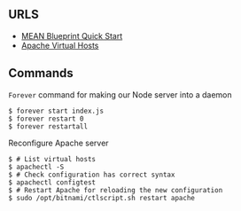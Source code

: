 ## URLS
- [MEAN Blueprint Quick Start](https://docs.bitnami.com/aws/infrastructure/mean/get-started/get-started/)
- [Apache Virtual Hosts](https://httpd.apache.org/docs/2.4/vhosts/examples.html)

## Commands

`Forever` command for making our Node server into a daemon
```shell
$ forever start index.js
$ forever restart 0
$ forever restartall
```

Reconfigure Apache server
```shell
$ # List virtual hosts
$ apachectl -S 
$ # Check configuration has correct syntax
$ apachectl configtest 
$ # Restart Apache for reloading the new configuration
$ sudo /opt/bitnami/ctlscript.sh restart apache
```